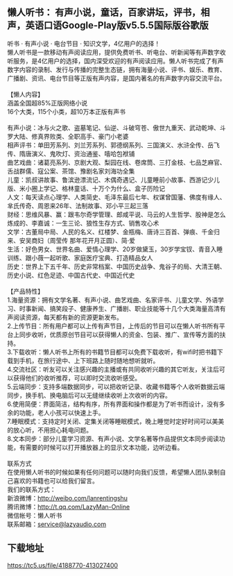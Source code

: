 ## 懒人听书： 有声小说，童话，百家讲坛，评书，相声，英语口语Google-Play版v5.5.5国际版谷歌版
听书 · 有声小说 · 电台节目 · 知识文学，4亿用户的选择！ <br>懒人听书是一款移动有声阅读应用，提供免费听书、听电台、听新闻等有声数字收听服务，是4亿用户的选择，国内深受欢迎的有声阅读应用。懒人听书完成了有声数字内容的录制、发行与传播的完整生态链，拥有海量小说、评书、娱乐、教育、广播剧、资讯、电台节目等正版有声内容，是国内著名的有声数字内容交流平台。 <br> <br>【懒人内容】 <br>涵盖全国超85%正版网络小说 <br>16个大类，115个小类，超10万本正版有声书 <br> <br>有声小说：冰与火之歌、盗墓笔记、仙逆、斗破穹苍、傲世九重天、武动乾坤、斗罗大陆、修真界败类、全职高手、豪门小老婆 <br>相声评书：单田芳系列、刘兰芳系列、郭德纲系列、三国演义、水浒全传、岳飞传、隋唐演义、鬼吹灯、资治通鉴、嘻哈包袱铺 <br>曲艺戏曲：诸葛亮系列、京剧大观、梨园在线、卷席筒、三打金枝、七品芝麻官、舌战群儒、寇公案、茶馆、豫剧名家刘海功全集 <br>儿童：凯叔讲故事、鲁滨逊漂流记、木偶奇遇记、儿童睡前小故事、西游记少儿版、米小圈上学记、格林童话、十万个为什么、盒子历险记 <br>人文：每天读点心理学、人类简史、毛泽东最后七年、权谋曾国藩、佛度有缘人、芈氏传奇、周恩来26年、法制故事、邓小平三起三落 <br>财经：思维风暴、赢：跟韦尔奇学管理、郎咸平说、马云的人生哲学、股神是怎么炼成的、李嘉诚：一生三论、狼性生存方式、销售攻心术 <br>文学：古董局中局、人民的名义、红楼梦、金瓶梅、唐诗三百首、弹痕、千金归来、安吴商妇（周莹传 那年花开月正圆）、简·爱 <br>生活：好色男女、世界名曲、爱情心理学、20岁做黛玉，30岁学宝钗、青音入睡训练、跟小薇一起听歌、家庭医疗宝典、打造精品女人 <br>历史：世界上下五千年、历史非常档案、中国历史战争、鬼谷子的局、大清王朝、历史小说、红色足迹、中国古代史、中国近代史 <br> <br>【产品特性】 <br>1.海量资源：拥有文学名著、有声小说、曲艺戏曲、名家评书、儿童文学、外语学习、时事新闻、搞笑段子、健康养生、广播剧、职业技能等十几个大类海量高清有声阅读资源，每天都有新的资源更新发布。 <br>2.上传节目：所有用户都可以上传有声节目，上传后的节目可以在懒人听书所有平台上同步收听，优质原创节目可以获得懒人的资金、包装、推广、宣传等方面的扶持。 <br>3.下载收听：懒人听书上所有的书籍节目都可以免费下载收听，有wifi时把书籍下载到手机，在旅行途中、上下班路上随时随地想听就听。 <br>4.交流社区：听友可以关注感兴趣的主播或有共同收听兴趣的其它听友，关注后可以获得他们的收听推荐，可以即时交流收听感受。 <br>5.云端同步：支持多端数据同步，可以把收听记录、收藏书籍等个人收听数据云端同步，换手机、换电脑后可以无缝继续收听上次收听的内容。 <br>6.使用简便：界面简洁，结构有序，所有界面和操作都是为了听书而设计，没有多余的功能，老人小孩可以快速上手。 <br>7.睡眠模式：支持定时关闭、定集关闭等睡眠模式，晚上睡觉时定好时间可以美美的放心听，不用担心耗电问题。 <br>8.文本同步：部分儿童学习资源、有声小说、文学名著等作品提供文本同步阅读功能，有需要的时候可以打开播放器上的显示文本功能，边听边看。 <br> <br>联系方式 <br>在使用懒人听书的时候如果有任何问题可以随时向我们反馈，希望懒人团队录制自己喜欢的书籍也可以给我们留言。 <br>我们的联系方式： <br>新浪微博：http://weibo.com/lanrentingshu <br>腾讯微博：http://t.qq.com/LazyMan-Online <br>微信帐号：懒人听书 <br>联系邮箱：service@lazyaudio.com
## 下载地址
https://tc5.us/file/4188770-413027400